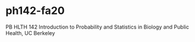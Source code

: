 # ph142-fa20
PB HLTH 142 Introduction to Probability and Statistics in Biology and Public Health, UC Berkeley
